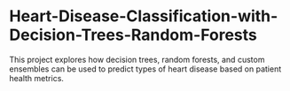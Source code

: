 # Heart-Disease-Classification-with-Decision-Trees-Random-Forests
This project explores how decision trees, random forests, and custom ensembles can be used to predict types of heart disease based on patient health metrics.
